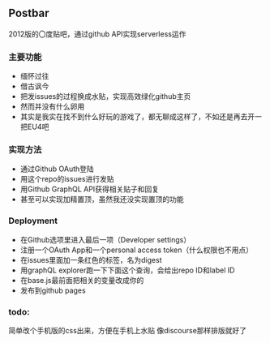 ## Postbar

2012版的〇度贴吧，通过github API实现serverless运作

### 主要功能

- 缅怀过往
- 借古讽今
- 把发issues的过程换成水贴，实现高效绿化github主页
- 然而并没有什么卵用
- 其实是我实在找不到什么好玩的游戏了，都无聊成这样了，不如还是再去开一把EU4吧

### 实现方法

- 通过Github OAuth登陆
- 用这个repo的issues进行发贴
- 用Github GraphQL API获得相关贴子和回复
- 甚至可以实现加精置顶，虽然我还没实现置顶的功能

### Deployment

- 在Github选项里进入最后一项（Developer settings）
- 注册一个OAuth App和一个personal access token（什么权限也不用点）
- 在issues里面加一条红色的标签，名为digest
- 用graphQL explorer跑一下下面这个查询，会给出repo ID和label ID
- 在base.js最前面把相关的变量改成你的
- 发布到github pages

### todo:

简单改个手机版的css出来，方便在手机上水贴
像discourse那样排版就好了